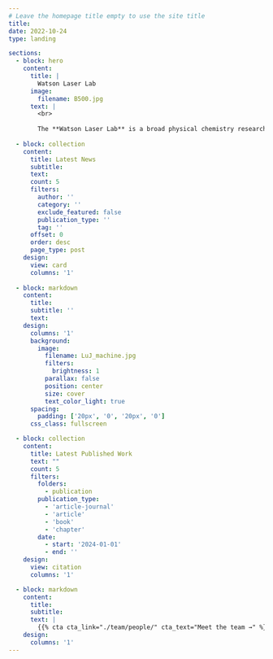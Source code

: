 ```yaml
---
# Leave the homepage title empty to use the site title
title:
date: 2022-10-24
type: landing

sections:
  - block: hero
    content:
      title: |
        Watson Laser Lab
      image:
        filename: B500.jpg
      text: |
        <br>
        
        The **Watson Laser Lab** is a broad physical chemistry research group at Curtin University with specialisations in gas-phase spectroscopy.
  
  - block: collection
    content:
      title: Latest News
      subtitle:
      text:
      count: 5
      filters:
        author: ''
        category: ''
        exclude_featured: false
        publication_type: ''
        tag: ''
      offset: 0
      order: desc
      page_type: post
    design:
      view: card
      columns: '1'
  
  - block: markdown
    content:
      title:
      subtitle: ''
      text:
    design:
      columns: '1'
      background:
        image: 
          filename: LuJ_machine.jpg
          filters:
            brightness: 1
          parallax: false
          position: center
          size: cover
          text_color_light: true
      spacing:
        padding: ['20px', '0', '20px', '0']
      css_class: fullscreen

  - block: collection
    content:
      title: Latest Published Work
      text: ""
      count: 5
      filters:
        folders:
          - publication
        publication_type:
          - 'article-journal'
          - 'article'
          - 'book'
          - 'chapter'
        date:
          - start: '2024-01-01'
          - end: ''
    design:
      view: citation
      columns: '1'

  - block: markdown
    content:
      title:
      subtitle:
      text: |
        {{% cta cta_link="./team/people/" cta_text="Meet the team →" %}}
    design:
      columns: '1'
---
```


